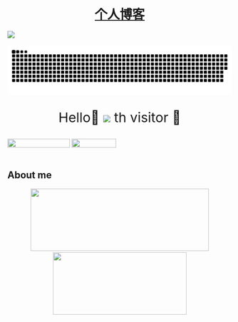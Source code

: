 <!-- 打字机  -->
<div align="center">
  <h1>
    <a href="https://www.lidengxiang.top/">
      个人博客
    </a>
  </h1>
</div>

<!-- 头图 -->
![](image/image.png)
<div align="center">
  <img src="https://raw.githubusercontent.com/MagicCD/MagicCD/output/github-contribution-grid-snake.svg" />
</div>
<!-- 欢迎语句 -->
<p align="center" style="font-size:30px;">Hello👋 <img src="https://profile-counter.glitch.me/vanslee/count.svg" /> th visitor 🥰
</p>
<div align="left">
  <img height="20px" width="140px" src="http://img.shields.io/badge/Code%20Time-71%20hrs%2024%20mins-blue" />
  <img height="20px" width="100px" src="http://img.shields.io/badge/Profile%20Views-93-blue"/>
</div>

<br/>

<!-- 关于我 -->
## About me
<p align="center">
</p>
<p align="center">

</p>





<div align="center">
  <img height="140px"
  width="400px" src="https://github-readme-stats.vercel.app/api?username=vanslee&hide_title=false&hide_border=true&show_icons=true&include_all_commits=true&line_height=21&bg_color=0,EC6C6C,FFD479,FFFC79,73FA79&theme=graywhite&locale=cn" />
  <img height="140px" width="300px"src="https://github-readme-stats.vercel.app/api/top-langs/?username=vanslee&layout=donut&theme=graywhite&bg_color=0,fDFF62,A7FA73,80d7FF&locale=cn"/>
</div>

